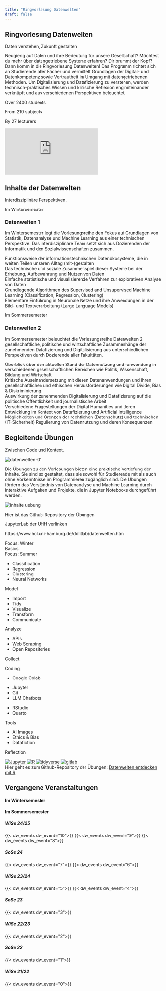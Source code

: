 ```yaml
---
title: "Ringvorlesung Datenwelten"
draft: false
---
```

<!-- <div class="background-pattern"> -->

<section>
    <div class="section-title">
        <h2>Ringvorlesung Datenwelten</h2>
        <p>Daten verstehen, Zukunft gestalten</p>
    </div>
    <p class="wide-text">
    Neugierig auf Daten und ihre Bedeutung für unsere Gesellschaft? Möchtest du mehr über datengetriebene Systeme erfahren? Dir brummt der Kopf? Dann komm in die Ringvorlesung Datenwelten! Das Programm richtet sich an Studierende aller Fächer und vermittelt Grundlagen der Digital- und Datenkompetenz sowie Vertrautheit im Umgang mit datengetriebenen Methoden. Um Digitalisierung und Datafizierung zu verstehen, werden technisch-praktisches Wissen und kritische Reflexion eng miteinander verknüpft und aus verschiedenen Perspektiven beleuchtet.
    </p>
    <div class="info-numbers">
        <p>Over <span>2400</span> students<i class="codicon codicon-mortar-board" style="font-size: 2em; transform: translateX(0.2em) translateY(0.2em);"></i></p>  
        <p>From <span>210</span> subjects<i class="codicon codicon-rocket"></i></p>
        <p>By <span>27</span> lecturers<i class="codicon codicon-coffee"></i></p>
    </div>
    <div class="wide-image">
        <iframe class="wide-movie" src='https://lecture2go.uni-hamburg.de/o/iframe/?obj=71206'  title='Video: Warum DATENWELTEN eine Vorlesung für Dich ist!' frameborder='0' allowfullscreen></iframe>
    </div>
</section>





<section>
    <div class="section-content">
    <div class="section-title">
        <h2>Inhalte der Datenwelten</h2>
        <p>Interdisziplinäre Perspektiven.</p>
    </div>
    <div class="dw-content">
        <div class="dw-content-card dw-glass">
            <p class="dw-pretitle">Im Wintersemester</p>
            <h3>Datenwelten 1</h3>
            <p>Im Wintersemester legt die Vorlesungsreihe den Fokus auf Grundlagen von Statistik, Datenanalyse und Machine Learning aus einer technischen Perspektive. Das interdisziplinäre Team setzt sich aus Dozierenden der Informatik und den Sozialwissenschaften zusammen.</p>
            <div class="grid grid-datenwelten-inhalte">
                <i class="codicon codicon-debug-disconnect"></i>
                <div>Funktionsweise der informationstechnischen Datenökosysteme, die in weiten Teilen unseren Alltag (mit-)gestalten</div>
                <i class="codicon codicon-cloud-upload"></i>
                <div>Das technische und soziale Zusammenspiel dieser Systeme bei der Erhebung, Aufbewahrung und Nutzen von Daten</div>
                <i class="codicon codicon-graph-scatter"></i>
                <div>Einfache statistische und visualisierende Verfahren zur explorativen Analyse von Daten</div>
                <i class="codicon codicon-debug-alt"></i>
                <div>Grundlegende Algorithmen des Supervised and Unsupervised Machine Learning (Classification, Regression, Clustering)</div>
                <i class="codicon codicon-combine"></i>
                <div>Elementare Einführung in Neuronale Netze und ihre Anwendungen in der Bild- und Textverarbeitung (Large Language Models)</div>
            </div>
        </div>
        <div class="dw-content-card">
            <p class="dw-pretitle">Im Sommersemester</p>
            <h3>Datenwelten 2</h3>
            <p>Im Sommersemester beleuchtet die Vorlesungsreihe Datenwelten 2 gesellschaftliche, politische und wirtschaftliche Zusammenhänge der zunehmenden Datafizierung und Digitalisierung aus unterschiedlichen Perspektiven durch Dozierende aller Fakultäten.</p>
            <div class="grid grid-datenwelten-inhalte">
                <i class="codicon codicon-telescope"></i>
                <div>Überblick über den aktuellen Stand der Datennutzung und -anwendung in verschiedenen gesellschaftlichen Bereichen wie Politik, Wissenschaft, Bildung und Wirtschaft</div>
                <i class="codicon codicon-organization"></i>
                <div>Kritische Auseinandersetzung mit diesen Datenanwendungen und ihren gesellschaftlichen und ethischen Herausforderungen wie Digital Divide, Bias & Diskriminierung</div>
                <i class="codicon codicon-device-camera"></i>
                <div>Auswirkung der zunehmenden Digitalisierung und Datafizierung auf die politische Öffentlichkeit und journalistische Arbeit</div>
                <i class="codicon codicon-book"></i>
                <div>Verschiedene Fragestellungen der Digital Humanities und deren Entwicklung im Kontext von Datafizierung und Artificial Intelligence</div>
                <i class="codicon codicon-law"></i>
                <div>Möglichkeiten und Grenzen der rechtlichen (Datenschutz) und technischen (IT-Sicherheit) Regulierung von Datennutzung und deren Konsequenzen</div>
            </div>
        </div>
    </div>

</div>
</section>









<section>
    <div class="section-title">
        <h2>Begleitende Übungen</h2>
        <p>Zwischen Code und Kontext.</p>
    </div>
    <div class="starter-image-area">
            <img src="/images/datenwelten/lehre_david_01.png" alt="datenwelten-01">
        </div>
    <div class="wide-text">
    <p>
      Die Übungen zu den Vorlesungen bieten eine praktische Vertiefung der Inhalte. Sie sind so gestaltet, dass sie sowohl für Studierende mit als auch ohne Vorkenntnisse im Programmieren zugänglich sind. Die Übungen fördern das Verständnis von Datenanalyse und Machine Learning durch interaktive Aufgaben und Projekte, die in Jupyter Notebooks durchgeführt werden. 
      </p>
    <div>
    </div>
    <div class="wide-image">
        <img src="/images/datenwelten/uebung.png" alt="inhalte uebung">
    </div>
    <p>Hier ist das Github-Repository der Übungen</p>
    <p>JupyterLab der UHH verlinken</p>
    <p>https://www.hcl.uni-hamburg.de/ddlitlab/datenwelten.html</p>
    </div>
    <div class="dw-uebung-grid">
        <div class="uppercase dw-uebung-subheader">Focus: Winter</div>
        <div class="uppercase dw-uebung-subheader">Basics</div>
        <div class="uppercase dw-uebung-subheader">Focus: Summer</div>
        <div></div>
        <div class="dw-uebung-content">
            <ul>
            <li>Classification</li>
            <li>Regression</li>
            <li>Clustering</li>
            <li>Neural Networks</li>
            </ul>
            <p class="uppercase dw-uebung-subheader">Model</p>
        </div>
        <div class="dw-uebung-content">
            <ul>
            <li>Import</li>
            <li>Tidy</li>
            <li>Visualize</li>
            <li>Transform</li>
            <li>Communicate</li>
            </ul>
            <p class="uppercase dw-uebung-subheader">Analyze</p>
        </div>
        <div class="dw-uebung-content">
            <ul>
            <li>APIs</li>
            <li>Web Scraping</li>
            <li>Open Repositories</li>
            </ul>
            <p class="uppercase dw-uebung-subheader">Collect</p>
        </div>
        <div class="uppercase dw-uebung-content dw-uebung-header">
            <i class='codicon codicon-code'></i>
            <p>Coding</p>
        </div>
        <div>
            <ul>
            <li>Google Colab</li>
            </ul>
        </div>
        <div>
            <ul>
            <li>Jupyter</li>
            <li>Git</li>
            <li>LLM Chatbots</li>
            </ul>
        </div>
        <div>
            <ul>
            <li>RStudio</li>
            <li>Quarto</li>
            </ul>
        </div>
        <div class="uppercase dw-uebung-content dw-uebung-header">
            <i class='codicon codicon-tools'></i>
            <p>Tools</p>
        </div>
        <div></div>
        <div>
            <ul>
            <li>AI Images</li>
            <li>Ethics & Bias</li>
            <li>Datafiction</li>
            </ul>
        </div>
        <div></div>
        <div class="uppercase dw-uebung-content dw-uebung-header">
            <i class='codicon codicon-combine'></i>
            <p>Reflection</p>
            </div>
    </div>
    <div class="row">
        <a href="https://jupyter.org/">
        <img src="/svg/jupyter.svg" alt="Jupyter" class="logo-big logo-bigger">
        </a>
        <a href="https://www.r-project.org/">
        <img src="/svg/R.svg" alt="R" class="logo-big logo-bigger">
        </a>
        <a href="https://www.tidyverse.org/">
        <img src="/svg/tidyverse.svg" alt="tidyverse" class="logo-big logo-bigger">
        </a>
        <a href="https://about.gitlab.com/">
        <img src="/svg/gitlab_only.svg" alt="gitlab" class="logo-big logo-bigger">
        </a>
      </div>
    <div>
        Hier geht es zum Github-Repository der Übungen: <a href="https://github.com/uhh-hcds/Datenwelten-entdecken-mit-R">Datenwelten entdecken mit R</a>
    </div>
</section>



<section>
    <div class="section-title">
        <h2>Vergangene Veranstaltungen</h2>
    </div>
    <div class="grid grid-dw-events dw-events">
        <div>
            <h4 class="dw-pretitle">Im Wintersemester</p>
        </div>
        <div>
            <h4 class="dw-pretitle">Im Sommersemester</h4>
        </div>
        <div>
            <h5>WiSe 24/25</h5>
            {{< dw_events dw_event="10">}}
            {{< dw_events dw_event="9">}}
            {{< dw_events dw_event="8">}}
        </div>
        <div>
            <h5>SoSe 24</h5>
            {{< dw_events dw_event="7">}}
            {{< dw_events dw_event="6">}}
        </div>        
        <div>
            <h5>WiSe 23/24</h5>
            {{< dw_events dw_event="5">}}
            {{< dw_events dw_event="4">}}
        </div>
        <div>
            <h5>SoSe 23</h5>
            {{< dw_events dw_event="3">}}
            </div>
        <div>
            <h5>WiSe 22/23</h5>
            {{< dw_events dw_event="2">}}
        </div>
        <div>
            <h5>SoSe 22</h5>
            {{< dw_events dw_event="1">}}
        </div>
        <div>
            <h5>WiSe 21/22</h5>
            {{< dw_events dw_event="0">}}
        </div>
    </div>
</section>

<!-- </div> -->